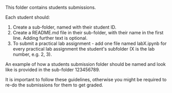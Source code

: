 This folder contains students submissions.Each student should:1. Create a sub-folder, named with their student ID.2. Create a README.md file in their sub-folder, with their name in the first line. Adding further text is optional.3. To submit a practical lab assignment - add one file named labX.ipynb for every practical lab assignment the student's subfolder (X is the lab number, e.g. 2, 3).An example of how a students submission folder should be named and look like is provided in the sub-folder 123456789.It is important to follow these guidelines, otherwise you might be required to re-do the submissions for them to get graded.